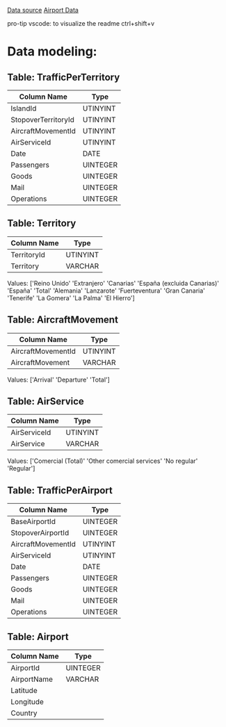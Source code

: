 [Data source](https://www3.gobiernodecanarias.org/istac/statistical-visualizer/visualizer/collection.html?resourceType=collection&agencyId=ISTAC&resourceId=C00017A_000001)
[Airport Data](https://ourairports.com/data/?spm=a2ty_o01.29997173.0.0.59a6c921d0cVCU)

pro-tip vscode: to visualize the readme ctrl+shift+v

# Data modeling:

## Table: TrafficPerTerritory

| Column Name           | Type       |
|-----------------------|------------|
| IslandId              | UTINYINT   |
| StopoverTerritoryId   | UTINYINT   |
| AircraftMovementId    | UTINYINT   |
| AirServiceId          | UTINYINT   |
| Date                  | DATE       |
| Passengers            | UINTEGER   |
| Goods                 | UINTEGER   |
| Mail                  | UINTEGER   |
| Operations            | UINTEGER   |

## Table: Territory

| Column Name   | Type      |
|---------------|-----------|
| TerritoryId   | UTINYINT  |
| Territory     | VARCHAR   |

Values: ['Reino Unido' 'Extranjero' 'Canarias' 'España (excluida Canarias)'
 'España' 'Total' 'Alemania' 'Lanzarote' 'Fuerteventura' 'Gran Canaria' 'Tenerife'
 'La Gomera' 'La Palma' 'El Hierro']

## Table: AircraftMovement

| Column Name            | Type      |
|------------------------|-----------|
| AircraftMovementId     | UTINYINT  |
| AircraftMovement       | VARCHAR   |

Values: ['Arrival' 'Departure' 'Total']

## Table: AirService

| Column Name    | Type      |
|----------------|-----------|
| AirServiceId   | UTINYINT  |
| AirService     | VARCHAR   |

Values: ['Comercial (Total)' 'Other comercial services' 'No regular' 'Regular']

## Table: TrafficPerAirport

| Column Name           | Type       |
|-----------------------|------------|
| BaseAirportId         | UINTEGER   |
| StopoverAirportId     | UINTEGER   |
| AircraftMovementId    | UTINYINT   |
| AirServiceId          | UTINYINT   |
| Date                  | DATE       |
| Passengers            | UINTEGER   |
| Goods                 | UINTEGER   |
| Mail                  | UINTEGER   |
| Operations            | UINTEGER   |

## Table: Airport

| Column Name          | Type      |
|----------------------|-----------|
| AirportId            | UINTEGER  |
| AirportName          | VARCHAR   |
| Latitude             |           |
| Longitude            |           |
| Country              |           |

